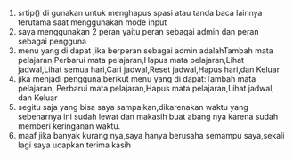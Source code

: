 1. srtip() di gunakan untuk menghapus spasi atau tanda baca lainnya terutama saat menggunakan mode input
2. saya menggunakan 2 peran yaitu peran sebagai admin dan peran sebagai pengguna
3. menu yang di dapat jika berperan sebagai admin adalahTambah mata pelajaran,Perbarui mata pelajaran,Hapus mata pelajaran,Lihat jadwal,Lihat semua hari,Cari jadwal,Reset jadwal,Hapus hari,dan Keluar
4. jika menjadi pengguna,berikut menu yang di dapat:Tambah mata pelajaran, Perbarui mata pelajaran,Hapus mata pelajaran,Lihat jadwal, dan Keluar
5. segitu saja yang bisa saya sampaikan,dikarenakan waktu yang sebenarnya ini sudah lewat dan makasih buat abang nya karena sudah memberi keringanan waktu.
6. maaf jika banyak kurang nya,saya hanya berusaha semampu saya,sekali lagi saya ucapkan terima kasih

